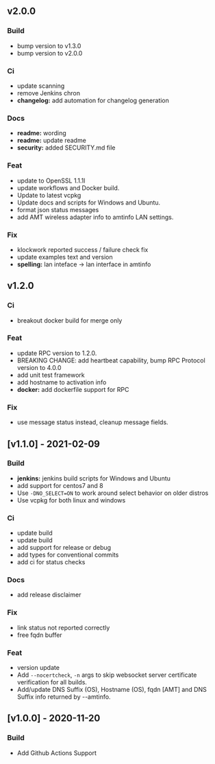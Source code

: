 <a name="v2.0.0"></a>
## v2.0.0

### Build
- bump version to v1.3.0
- bump version to v2.0.0

### Ci
- update scanning
- remove Jenkins chron
- **changelog:** add automation for changelog generation

### Docs
- **readme:** wording
- **readme:** update readme
- **security:** added SECURITY.md file

### Feat
- update to OpenSSL 1.1.1l
- update workflows and Docker build.
- Update to latest vcpkg
- Update docs and scripts for Windows and Ubuntu.
- format json status messages
- add AMT wireless adapter info to amtinfo LAN settings.

### Fix
- klockwork reported success / failure check fix
- update examples text and version
- **spelling:** lan inteface -> lan interface in amtinfo

<a name="v1.2.0"></a>
## v1.2.0

### Ci
- breakout docker build for merge only

### Feat
- update RPC version to 1.2.0.
- BREAKING CHANGE: add heartbeat capability, bump RPC Protocol version to 4.0.0
- add unit test framework
- add hostname to activation info
- **docker:** add dockerfile support for RPC

### Fix
- use message status instead, cleanup message fields.


<a name="v1.1.0"></a>
## [v1.1.0] - 2021-02-09

### Build
- **jenkins:** jenkins build scripts for Windows and Ubuntu
- add support for centos7 and 8
- Use `-DNO_SELECT=ON` to work around select behavior on older distros
- Use vcpkg for both linux and windows

### Ci
- update build
- update build
- add support for release or debug
- add types for conventional commits
- add ci for status checks

### Docs
- add release disclaimer

### Fix
- link status not reported correctly
- free fqdn buffer

### Feat
- version update
- Add `--nocertcheck`, `-n` args to skip websocket server certificate verification for all builds.
- Add/update DNS Suffix (OS), Hostname (OS), fqdn [AMT] and DNS Suffix info returned by --amtinfo.

<a name="v1.0.0"></a>
## [v1.0.0] - 2020-11-20
### Build
- Add Github Actions Support

